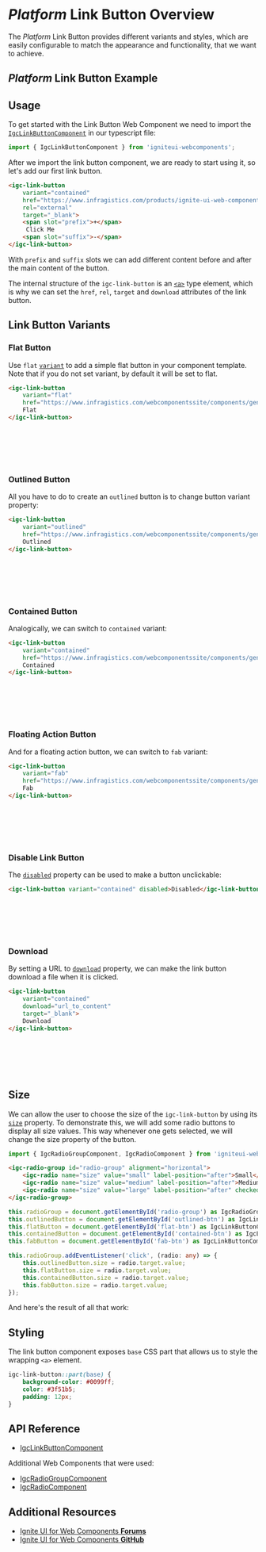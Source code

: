 # $Platform$ Link Button Overview

The $Platform$ Link Button provides different variants and styles, which are easily configurable to match the appearance and functionality, that we want to achieve.

## $Platform$ Link Button Example

<code-view style="height: 100px"
           data-demos-base-url="{environment:dvDemosBaseUrl}"
           iframe-src="{environment:dvDemosBaseUrl}/inputs/link-button-overview"
           alt="$Platform$ Button Example"
           github-src="inputs/link-button/overview">
</code-view>

## Usage

To get started with the Link Button Web Component we need to import the [`IgcLinkButtonComponent`]({environment:wcApiUrl}/classes/IgcLinkButtonComponent.html) in our typescript file:

```ts
import { IgcLinkButtonComponent } from 'igniteui-webcomponents'; 
```

After we import the link button component, we are ready to start using it, so let's add our first link button.

```html
<igc-link-button
    variant="contained"
    href="https://www.infragistics.com/products/ignite-ui-web-components"
    rel="external"
    target="_blank">
    <span slot="prefix">+</span>
     Click Me
    <span slot="suffix">-</span>
</igc-link-button>
```

With `prefix` and `suffix` slots we can add different content before and after the main content of the button.

The internal structure of the `igc-link-button` is an [`<a>`](https://developer.mozilla.org/en-US/docs/Web/HTML/Element/a) type element, which is why we can
set the `href`, `rel`, `target` and `download` attributes of the link button.

## Link Button Variants

### Flat Button

Use `flat` [`variant`]({environment:wcApiUrl}/classes/IgcLinkButtonComponent.html#variant) to add a simple flat button in your component template. Note that if you do not set variant, by default it will be set to flat.

```html
<igc-link-button
    variant="flat"
    href="https://www.infragistics.com/webcomponentssite/components/general-getting-started.html">
    Flat
</igc-link-button>
```

<div class="sample-container loading" style="height: 70px">
    <iframe class="lazyload" seamless width="100%" height="100%" frameborder="0" data-src="{environment:dvDemosBaseUrl}/inputs/link-button-flat">
</iframe></div>

### Outlined Button

All you have to do to create an `outlined` button is to change button variant property:

```html
<igc-link-button
    variant="outlined"
    href="https://www.infragistics.com/webcomponentssite/components/general-getting-started.html">
    Outlined
</igc-link-button>
```

<div class="sample-container loading" style="height: 70px">
    <iframe class="lazyload" seamless width="100%" height="100%" frameborder="0" data-src="{environment:dvDemosBaseUrl}/inputs/link-button-outlined">
</iframe></div>

### Contained Button

Analogically, we can switch to `contained` variant:

```html
<igc-link-button
    variant="contained"
    href="https://www.infragistics.com/webcomponentssite/components/general-getting-started.html">
    Contained
</igc-link-button>
```

<div class="sample-container loading" style="height: 70px">
    <iframe class="lazyload" seamless width="100%" height="100%" frameborder="0" data-src="{environment:dvDemosBaseUrl}/inputs/link-button-contained">
</iframe></div>

### Floating Action Button

And for a floating action button, we can switch to `fab` variant: 

```html
<igc-link-button
    variant="fab"
    href="https://www.infragistics.com/webcomponentssite/components/general-getting-started.html">
    Fab
</igc-link-button>
```

<div class="sample-container loading" style="height: 70px">
    <iframe class="lazyload" seamless width="100%" height="100%" frameborder="0" data-src="{environment:dvDemosBaseUrl}/inputs/link-button-fab">
</iframe></div>

### Disable Link Button

The [`disabled`]({environment:wcApiUrl}/classes/IgcLinkButtonComponent.html#disabled) property can be used to make a button unclickable:

```html
<igc-link-button variant="contained" disabled>Disabled</igc-link-button>
```

<div class="sample-container loading" style="height: 70px">
    <iframe class="lazyload" seamless width="100%" height="100%" frameborder="0" data-src="{environment:dvDemosBaseUrl}/inputs/link-button-disabled">
</iframe></div>

### Download

By setting a URL to [`download`]({environment:wcApiUrl}/classes/IgcLinkButtonComponent.html#download) property, we can make the link button download a file when it is clicked.

```html
<igc-link-button
    variant="contained"
    download="url_to_content"
    target="_blank">
    Download
</igc-link-button>
```

<div class="sample-container loading" style="height: 70px">
    <iframe class="lazyload" seamless width="100%" height="100%" frameborder="0" data-src="{environment:dvDemosBaseUrl}/inputs/link-button-download">
</iframe></div>

## Size

We can allow the user to choose the size of the `igc-link-button` by using its [`size`]({environment:wcApiUrl}/classes/IgcLinkButtonComponent.html#size) property. То demonstrate this, we will add some radio buttons to display all size values. This way whenever one gets selected, we will change the size property of the button.

```ts
import { IgcRadioGroupComponent, IgcRadioComponent } from 'igniteui-webcomponents';
```

```html
<igc-radio-group id="radio-group" alignment="horizontal">
    <igc-radio name="size" value="small" label-position="after">Small</igc-radio>
    <igc-radio name="size" value="medium" label-position="after">Medium</igc-radio>
    <igc-radio name="size" value="large" label-position="after" checked="true">Large</igc-radio>
</igc-radio-group>
```

```ts
this.radioGroup = document.getElementById('radio-group') as IgcRadioGroupComponent;
this.outlinedButton = document.getElementById('outlined-btn') as IgcLinkButtonComponent;
this.flatButton = document.getElementById('flat-btn') as IgcLinkButtonComponent;
this.containedButton = document.getElementById('contained-btn') as IgcLinkButtonComponent;
this.fabButton = document.getElementById('fab-btn') as IgcLinkButtonComponent;

this.radioGroup.addEventListener('click', (radio: any) => {
    this.outlinedButton.size = radio.target.value;
    this.flatButton.size = radio.target.value;
    this.containedButton.size = radio.target.value;
    this.fabButton.size = radio.target.value;
});        
```

And here's the result of all that work:

<code-view style="height: 200px"
           data-demos-base-url="{environment:dvDemosBaseUrl}"
           iframe-src="{environment:dvDemosBaseUrl}/inputs/link-button-size"
           alt="$Platform$ List Example"
           github-src="/inputs/link-button/size">
</code-view>

## Styling

The link button component exposes `base` CSS part that allows us to style the wrapping `<a>` element.

```css
igc-link-button::part(base) {
    background-color: #0099ff;
    color: #3f51b5;
    padding: 12px;
}
```

<code-view style="height: 100px"
           data-demos-base-url="{environment:dvDemosBaseUrl}"
           iframe-src="{environment:dvDemosBaseUrl}/inputs/link-button-styling"
           alt="$Platform$ List Example"
           github-src="/inputs/link-button/styling">
</code-view>

## API Reference

* [IgcLinkButtonComponent]({environment:wcApiUrl}/classes/IgcLinkButtonComponent.html)

Additional Web Components that were used:

* [IgcRadioGroupComponent]({environment:wcApiUrl}/classes/IgcRadioGroupComponent.html)
* [IgcRadioComponent]({environment:wcApiUrl}/classes/IgcRadioComponent.html)

## Additional Resources

<div class="divider--half"></div>

* [Ignite UI for Web Components **Forums**](https://www.infragistics.com/community/forums/f/ignite-ui-for-web-components)
* [Ignite UI for Web Components **GitHub**](https://github.com/IgniteUI/igniteui-webcomponents)